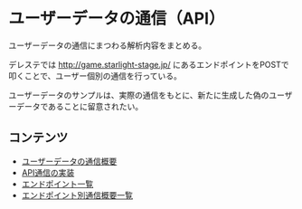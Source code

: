 # ユーザーデータの通信（API）

ユーザーデータの通信にまつわる解析内容をまとめる。

デレステでは http://game.starlight-stage.jp/ にあるエンドポイントをPOSTで叩くことで、ユーザー個別の通信を行っている。

ユーザーデータのサンプルは、実際の通信をもとに、新たに生成した偽のユーザーデータであることに留意されたい。

## コンテンツ

- [ユーザーデータの通信概要](general.md)
- [API通信の実装](implementation.md)
- [エンドポイント一覧](endpoints.md)
- [エンドポイント別通信概要一覧](endpoints/index.md)
